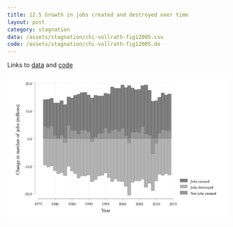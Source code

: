 ```yaml
---
title: 12.5 Growth in jobs created and destroyed over time
layout: post
category: stagnation
data: /assets/stagnation/chi-vollrath-fig12005.csv
code: /assets/stagnation/chi-vollrath-fig12005.do
---
```


Links to [data](/assets/stagnation/chi-vollrath-fig12005.csv) and [code](/assets/stagnation/chi-vollrath-fig12005.do) 

![12.5 Growth in jobs created and destroyed over time](/assets/stagnation/chi-vollrath-fig12005.png)
